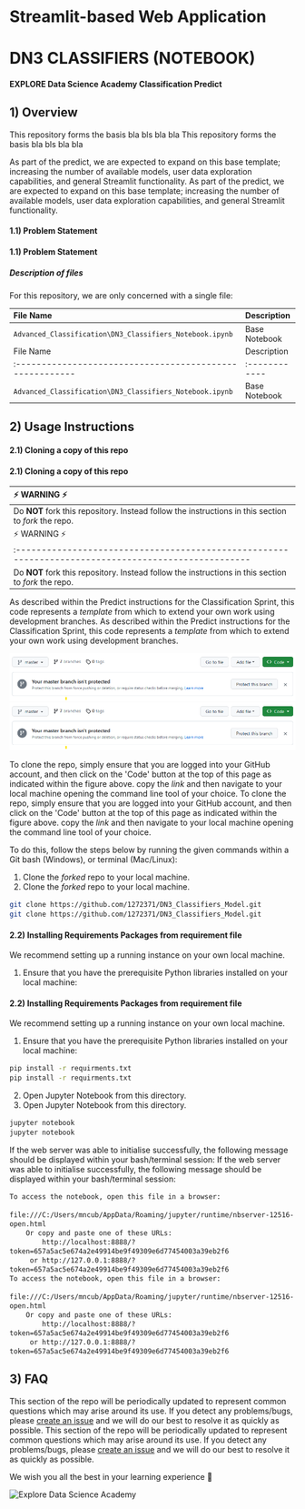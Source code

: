 # Streamlit-based Web Application

# DN3 CLASSIFIERS (NOTEBOOK)

#### EXPLORE Data Science Academy Classification Predict

## 1) Overview

This repository forms the basis bla bls bla bla
This repository forms the basis bla bls bla bla

As part of the predict, we are expected to expand on this base template; increasing the number of available models, user data exploration capabilities, and general Streamlit functionality.
As part of the predict, we are expected to expand on this base template; increasing the number of available models, user data exploration capabilities, and general Streamlit functionality.

#### 1.1) Problem Statement

#### 1.1) Problem Statement

##### Description of files

For this repository, we are only concerned with a single file:

| File Name                                                | Description   |
| :------------------------------------------------------- | :------------ |
| `Advanced_Classification\DN3_Classifiers_Notebook.ipynb` | Base Notebook |
| File Name                                                | Description   |
| :------------------------------------------------------- | :------------ |
| `Advanced_Classification\DN3_Classifiers_Notebook.ipynb` | Base Notebook |

## 2) Usage Instructions

#### 2.1) Cloning a copy of this repo

#### 2.1) Cloning a copy of this repo

| :zap: WARNING :zap:                                                                                  |
| :--------------------------------------------------------------------------------------------------- |
| Do **NOT** fork this repository. Instead follow the instructions in this section to _fork_ the repo. |
| :zap: WARNING :zap:                                                                                  |
| :--------------------------------------------------------------------------------------------------- |
| Do **NOT** fork this repository. Instead follow the instructions in this section to _fork_ the repo. |

As described within the Predict instructions for the Classification Sprint, this code represents a _template_ from which to extend your own work using development branches.
As described within the Predict instructions for the Classification Sprint, this code represents a _template_ from which to extend your own work using development branches.

![Clone Repo](resources/imgs/clone-repo.png)
![Clone Repo](resources/imgs/clone-repo.png)

To clone the repo, simply ensure that you are logged into your GitHub account, and then click on the 'Code' button at the top of this page as indicated within the figure above.
copy the _link_ and then navigate to your local machine opening the command line tool of your choice.
To clone the repo, simply ensure that you are logged into your GitHub account, and then click on the 'Code' button at the top of this page as indicated within the figure above.
copy the _link_ and then navigate to your local machine opening the command line tool of your choice.

To do this, follow the steps below by running the given commands within a Git bash (Windows), or terminal (Mac/Linux):

1.  Clone the _forked_ repo to your local machine.
1.  Clone the _forked_ repo to your local machine.

```bash
git clone https://github.com/1272371/DN3_Classifiers_Model.git
git clone https://github.com/1272371/DN3_Classifiers_Model.git
```

#### 2.2) Installing Requirements Packages from requirement file

We recommend setting up a running instance on your own local machine.

1.  Ensure that you have the prerequisite Python libraries installed on your local machine:

#### 2.2) Installing Requirements Packages from requirement file

We recommend setting up a running instance on your own local machine.

1.  Ensure that you have the prerequisite Python libraries installed on your local machine:

```bash
pip install -r requirments.txt
pip install -r requirments.txt
```

2.  Open Jupyter Notebook from this directory.
3.  Open Jupyter Notebook from this directory.

```bash
jupyter notebook
jupyter notebook
```

If the web server was able to initialise successfully, the following message should be displayed within your bash/terminal session:
If the web server was able to initialise successfully, the following message should be displayed within your bash/terminal session:

```
To access the notebook, open this file in a browser:
        file:///C:/Users/mncub/AppData/Roaming/jupyter/runtime/nbserver-12516-open.html
    Or copy and paste one of these URLs:
        http://localhost:8888/?token=657a5ac5e674a2e49914be9f49309e6d77454003a39eb2f6
     or http://127.0.0.1:8888/?token=657a5ac5e674a2e49914be9f49309e6d77454003a39eb2f6
To access the notebook, open this file in a browser:
        file:///C:/Users/mncub/AppData/Roaming/jupyter/runtime/nbserver-12516-open.html
    Or copy and paste one of these URLs:
        http://localhost:8888/?token=657a5ac5e674a2e49914be9f49309e6d77454003a39eb2f6
     or http://127.0.0.1:8888/?token=657a5ac5e674a2e49914be9f49309e6d77454003a39eb2f6

```

## 3) FAQ

This section of the repo will be periodically updated to represent common questions which may arise around its use. If you detect any problems/bugs, please [create an issue](https://github.com/1272371/DN3_Classifiers/discussions) and we will do our best to resolve it as quickly as possible.
This section of the repo will be periodically updated to represent common questions which may arise around its use. If you detect any problems/bugs, please [create an issue](https://github.com/1272371/DN3_Classifiers/discussions) and we will do our best to resolve it as quickly as possible.

We wish you all the best in your learning experience :rocket:

![Explore Data Science Academy](resources/imgs/EDSA_logo.png)

